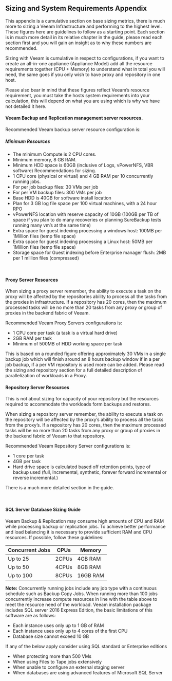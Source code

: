 ## Sizing and System Requirements Appendix


This appendix is a cumulative section on base sizing metrics, there is much more to sizing a Veeam Infrastructure and performing to the highest level. These figures here are guidelines to follow as a starting point. Each section is in much more detail in its relative chapter in the guide, please read each section first and you will gain an insight as to why these numbers are recommended.

Sizing with Veeam is cumulative in respect to configurations, if you want to create an all-in-one appliance (Appliance Model) add all the resource requirements together (CPU + Memory) to understand what in total you will need, the same goes if you only wish to have proxy and repository in one host.

Please also bear in mind that these figures reflect Veeam’s resource requirement, you must take the hosts system requirements into your calculation, this will depend on what you are using which is why we have not detailed it here.

#### Veeam Backup and Replication management server resources.

Recommended Veeam backup server resource configuration is:

##### Minimum Resources
* The minimum Compute is 2 CPU cores.
* Minimum memory, 8 GB RAM.
* Minimum HDD space is 60GB (inclusive of Logs, vPowerNFS, VBR software)
Recommendations for sizing.
* 1 CPU core (physical or virtual) and 4 GB RAM per 10 concurrently running jobs.
* For per job backup files: 30 VMs per job
* For per VM backup files: 300 VMs per job
* Base HDD is 40GB for software install location
* Plan for 3 GB log file space per 100 virtual machines, with a 24 hour RPO
* vPowerNFS location with reserve capacity of 10GB (100GB per TB of space if you plan to do many recoveries or planning SureBackup tests running many vm’s at the same time)
* Extra space for guest indexing processing a windows host: 100MB per 1Million files (temp file space)
* Extra space for guest indexing processing a Linux host: 50MB per 1Million files (temp file space)
* Storage space for Guest indexing before Enterprise manager flush: 2MB per 1 million files (compressed)


 
#### Proxy Server Resources

When sizing a proxy server remember, the ability to execute a task on the proxy will be affected by the repositories ability to process all the tasks from the proxies in infrastructure. If a repository has 20 cores, then the maximum processed tasks will be no more than 20 tasks from any proxy or group of proxies in the backend fabric of Veeam.

Recommended Veeam Proxy Servers configurations is:

* 1 CPU core per task (a task is a virtual hard drive)
* 2GB RAM per task
* Minimum of 500MB of HDD working space per task

This is based on a rounded figure offering approximately 30 VMs in a single backup job which will finish around an 8 hours backup window if in a per job backup, if a per VM repository is used more can be added. Please read the sizing and repository section for a full detailed description of parallelization of workloads in a Proxy.


#### Repository Server Resources

This is not about sizing for capacity of your repository but the resources required to accommodate the workloads form backups and restores.

When sizing a repository server remember, the ability to execute a task on the repository will be affected by the proxy’s ability to process all the tasks from the proxy’s. If a repository has 20 cores, then the maximum processed tasks will be no more than 20 tasks from any proxy or group of proxies in the backend fabric of Veeam to that repository.

Recommended Veeam Repository Server configurations is:

* 1 core per task
* 4GB per task
* Hard drive space is calculated based off retention points, type of backup used (full, Incremental, synthetic, forever forward incremental or reverse incremental.)

There is a much more detailed section in the guide.

 
#### SQL Server Database Sizing Guide

Veeam Backup & Replication may consume high amounts of CPU and RAM while processing backup or replication jobs. To achieve better performance and load balancing it is necessary to provide sufficient RAM and CPU resources.
If possible, follow these guidelines:

Concurrent Jobs  | CPUs |Memory
------------| -----------|---------
Up to 25	|	2CPUs |4GB RAM
Up to 50	| 4CPUs	| 8GB RAM
Up to 100 |	8CPUs |	16GB RAM


**Note:** Concurrently running jobs include any job type with a continuous schedule such as Backup Copy Jobs.
When running more than 100 jobs concurrently increase compute resources in line with the table above to meet the resource need of the workload.
Veeam installation package includes SQL server 2016 Express Edition, the basic limitations of this software are as follows:
*	Each instance uses only up to 1 GB of RAM
*	Each instance uses only up to 4 cores of the first CPU
*	Database size cannot exceed 10 GB

If any of the below apply consider using SQL standard or Enterprise editions
*	When protecting more than 500 VMs
*	When using Files to Tape jobs extensively
*	When unable to configure an external staging server
*	When databases are using advanced features of Microsoft SQL Server
